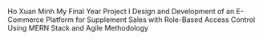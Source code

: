 Ho Xuan Minh
My Final Year Project
I Design and Development of an E-Commerce Platform for Supplement Sales with Role-Based Access Control Using MERN Stack and Agile Methodology
